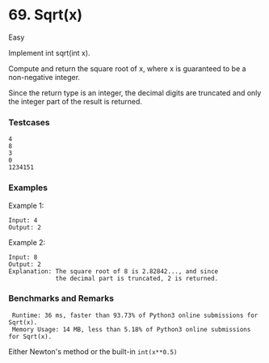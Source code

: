 # 69. Sqrt(x)

Easy

Implement int sqrt(int x).

Compute and return the square root of x, where x is guaranteed to be a non-negative integer.

Since the return type is an integer, the decimal digits are truncated and only the integer part of the result is returned.

### Testcases
```
4
8
3
0
1234151
```

### Examples

Example 1:
```
Input: 4
Output: 2
```

Example 2:
```
Input: 8
Output: 2
Explanation: The square root of 8 is 2.82842..., and since 
             the decimal part is truncated, 2 is returned.
```


### Benchmarks and Remarks

```
 Runtime: 36 ms, faster than 93.73% of Python3 online submissions for Sqrt(x).
 Memory Usage: 14 MB, less than 5.18% of Python3 online submissions for Sqrt(x).
```

Either Newton's method or the built-in `int(x**0.5)`
